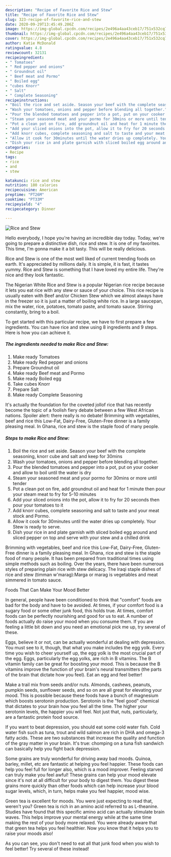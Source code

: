 ```yaml
---
description: "Recipe of Favorite Rice and Stew"
title: "Recipe of Favorite Rice and Stew"
slug: 323-recipe-of-favorite-rice-and-stew
date: 2020-09-29T13:45:49.206Z
image: https://img-global.cpcdn.com/recipes/2e496a4aa43ceb17/751x532cq70/rice-and-stew-recipe-main-photo.jpg
thumbnail: https://img-global.cpcdn.com/recipes/2e496a4aa43ceb17/751x532cq70/rice-and-stew-recipe-main-photo.jpg
cover: https://img-global.cpcdn.com/recipes/2e496a4aa43ceb17/751x532cq70/rice-and-stew-recipe-main-photo.jpg
author: Katie McDonald
ratingvalue: 4.8
reviewcount: 32131
recipeingredient:
- " Tomatoes"
- " Red pepper and onions"
- " Groundnut oil"
- " Beef meat and Pormo"
- " Boiled egg"
- "cubes Knorr"
- " Salt"
- " Complete Seasoning"
recipeinstructions:
- "Boil the rice and set aside. Season your beef with the complete seasoning, knorr cube and salt and keep for 30mins"
- "Wash your tomatoes, onions and pepper before blending all together."
- "Pour the blended tomatoes and pepper into a pot, put on your cooker and allow to boil until the water is dry"
- "Steam your seasoned meat and your pormo for 30mins or more until tender"
- "Pot a clean pot on fire, add groundnut oil and heat for 1 minute then pour your steam meat to fry for 5-10 minutes"
- "Add your sliced onions into the pot, allow it to fry for 20 seconds then pour your tomatoes to it"
- "Add knorr cubes, complete seasoning and salt to taste and your meat stock and Pormo."
- "Allow it cook for 30minutes until the water dries up completely. Your Stew is ready to serve."
- "Dish your rice in and plate garnish with sliced boiled egg around and sliced pepper on top and serve with your stew and a chilled drink"
categories:
- Recipe
tags:
- rice
- and
- stew

katakunci: rice and stew 
nutrition: 180 calories
recipecuisine: American
preptime: "PT26M"
cooktime: "PT33M"
recipeyield: "4"
recipecategory: Dinner

---
```



![Rice and Stew](https://img-global.cpcdn.com/recipes/2e496a4aa43ceb17/751x532cq70/rice-and-stew-recipe-main-photo.jpg)

Hello everybody, I hope you're having an incredible day today. Today, we're going to prepare a distinctive dish, rice and stew. It is one of my favorites. This time, I'm gonna make it a bit tasty. This will be really delicious.

Rice and Stew is one of the most well liked of current trending foods on earth. It's appreciated by millions daily. It is simple, it is fast, it tastes yummy. Rice and Stew is something that I have loved my entire life. They're nice and they look fantastic.

The Nigerian White Rice and Stew is a popular Nigerian rice recipe because it lets you eat rice with any stew or sauce of your choice. This rice recipe is usually eaten with Beef and/or Chicken Stew which we almost always have in the freezer so it is just a matter of boiling white rice. In a large saucepan, mix the water, rice, potatoes, tomato paste, and tomato sauce. Stirring constantly, bring to a boil.


To get started with this particular recipe, we have to first prepare a few ingredients. You can have rice and stew using 8 ingredients and 9 steps. Here is how you can achieve it.

<!--inarticleads1-->

##### The ingredients needed to make Rice and Stew:

1. Make ready  Tomatoes
1. Make ready  Red pepper and onions
1. Prepare  Groundnut oil
1. Make ready  Beef meat and Pormo
1. Make ready  Boiled egg
1. Take cubes Knorr
1. Prepare  Salt
1. Make ready  Complete Seasoning


It&#39;s actually the foundation for the coveted jollof rice that has recently become the topic of a foolish fiery debate between a few West African nations. Spoiler alert: there really is no debate! Brimming with vegetables, beef and rice this Low-​Fat, Dairy-​Free, Gluten-​Free dinner is a family pleasing meal. In Ghana, rice and stew is the staple food of many people. 

<!--inarticleads2-->

##### Steps to make Rice and Stew:

1. Boil the rice and set aside. Season your beef with the complete seasoning, knorr cube and salt and keep for 30mins
1. Wash your tomatoes, onions and pepper before blending all together.
1. Pour the blended tomatoes and pepper into a pot, put on your cooker and allow to boil until the water is dry
1. Steam your seasoned meat and your pormo for 30mins or more until tender
1. Pot a clean pot on fire, add groundnut oil and heat for 1 minute then pour your steam meat to fry for 5-10 minutes
1. Add your sliced onions into the pot, allow it to fry for 20 seconds then pour your tomatoes to it
1. Add knorr cubes, complete seasoning and salt to taste and your meat stock and Pormo.
1. Allow it cook for 30minutes until the water dries up completely. Your Stew is ready to serve.
1. Dish your rice in and plate garnish with sliced boiled egg around and sliced pepper on top and serve with your stew and a chilled drink


Brimming with vegetables, beef and rice this Low-​Fat, Dairy-​Free, Gluten-​Free dinner is a family pleasing meal. In Ghana, rice and stew is the staple food of many people. It has been prepared from traditional times using simple methods such as boiling. Over the years, there have been numerous styles of preparing plain rice with stew delicacy. The Iraqi staple dishes of rice and stew (timman w&#39;marag):Marga or marag is vegetables and meat simmered in tomato sauce. 

Foods That Can Make Your Mood Better


In general, people have been conditioned to think that "comfort" foods are bad for the body and have to be avoided. At times, if your comfort food is a sugary food or some other junk food, this holds true. At times, comfort foods can be perfectly nourishing and good for us to eat. A number of foods actually do raise your mood when you consume them. If you are feeling a little bit down and you need an emotional pick me up, try several of these.

Eggs, believe it or not, can be actually wonderful at dealing with depression. You must see to it, though, that what you make includes the egg yolk. Every time you wish to cheer yourself up, the egg yolk is the most crucial part of the egg. Eggs, particularly the egg yolks, are rich in B vitamins. The B vitamin family can be great for boosting your mood. This is because the B vitamins improve the function of your brain's neural transmitters (the parts of the brain that dictate how you feel). Eat an egg and feel better!

Make a trail mix from seeds and/or nuts. Almonds, cashews, peanuts, pumpkin seeds, sunflower seeds, and so on are all great for elevating your mood. This is possible because these foods have a bunch of magnesium which boosts serotonin production. Serotonin is the "feel good" chemical that dictates to your brain how you feel all the time. The higher your serotonin levels, the happier you will feel. Not just that, nuts, particularly, are a fantastic protein food source.

If you want to beat depression, you should eat some cold water fish. Cold water fish such as tuna, trout and wild salmon are rich in DHA and omega-3 fatty acids. These are two substances that increase the quality and function of the gray matter in your brain. It's true: chomping on a tuna fish sandwich can basically help you fight back depression. 

Some grains are truly wonderful for driving away bad moods. Quinoa, barley, millet, etc are fantastic at helping you feel happier. These foods can help you feel full for longer also, which is a mood improver. Feeling starved can truly make you feel awful! These grains can help your mood elevate since it's not at all difficult for your body to digest them. You digest these grains more quickly than other foods which can help increase your blood sugar levels, which, in turn, helps make you feel happier, mood wise.

Green tea is excellent for moods. You were just expecting to read that, weren't you? Green tea is rich in an amino acid referred to as L-theanine. Studies have found that this specific amino acid can actually stimulate brain waves. This helps improve your mental energy while at the same time making the rest of your body more relaxed. You were already aware that that green tea helps you feel healthier. Now you know that it helps you to raise your moods also!

As you can see, you don't need to eat all that junk food when you wish to feel better! Try several of these instead!

